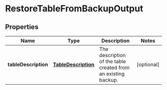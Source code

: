

# RestoreTableFromBackupOutput


## Properties

| Name | Type | Description | Notes |
|------------ | ------------- | ------------- | -------------|
|**tableDescription** | [**TableDescription**](TableDescription.md) | The description of the table created from an existing backup. |  [optional] |



